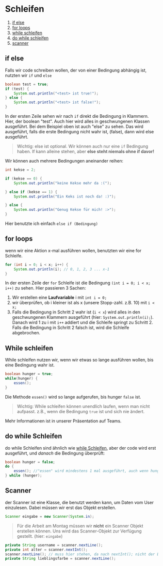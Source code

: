# Schleifen
1. [if else](#if-else)
2. [for loops](#for-loops)
3. [while schleifen](#while-schleifen)
4. [do while schleifen](#do-while-schleifen)
5. [scanner](#scanner)
  
## if else
Falls wir code schreiben wollen, der von einer Bedingung abhängig ist, nutzten wir `if` und `else`
```java
boolean test = true;
if (test) {
    System.out.println("<test> ist true!");
} else {
    System.out.println("<test> ist false!");
}
```
In der ersten Zeile sehen wir nach `if` direkt die Bedingung in Klammern. Hier, der boolean "test". Auch hier wird alles in geschwungenen Klassen ausgeführt. Bei dem Beispiel oben ist auch "else" zu sehen. Das wird ausgeführt, falls die erste Bedingung nicht wahr ist, (false), dann wird else ausgeführt.
  
> Wichtig: else ist optional. Wir können auch nur eine `if` Bedingung haben. If kann alleine stehen, aber **else steht niemals ohne if davor!**
  
Wir können auch mehrere Bedingungen aneinander reihen:
```java
int kekse = 2;

if (kekse == 0) {
    System.out.println("keine Kekse mehr da :(");

} else if (kekse == 1) {
    System.out.println("Ein Keks ist noch da! :)");

} else {
    System.out.println("Genug Kekse für mich! :>");
}
```
Hier benutzte ich einfach `else if (Bedingung)`

## for loops
wenn wir eine Aktion x-mal ausführen wollen, benutzten wir eine for Schleife.
```java
for (int i = 0; i < x; i++) {
    System.out.println(i); // 0, 1, 2, 3 ... x-1
}
```
In der ersten Zeile der `for` Schleife ist die Bedingung `(int i = 0; i < x; i++)` zu sehen. Hier passieren 3 Sachen:
1. Wir erstellen eine **Laufvariable** i mit `int i = 0;`
2. wir überprüfen, ob i kleiner ist als x (unsere Stopp-zahl. z.B. 10) mit `i < x;` 
3. Falls die Bedingung in Schritt 2 wahr ist (`i < x`) wird alles in den
geschwungenen Klammern ausgeführt (hier: `System.out.println(i);`). Danach wird 1
zu i mit `i++` addiert und die Schleife springt zu Schritt 2. Falls die Bedingung
in Schritt 2 falsch ist, wird die Schleife abgebrochen.
  
## While schleifen
While schleifen nutzen wir, wenn wir etwas so lange ausführen wollen, bis eine Bedingung wahr ist.
```java
boolean hunger = true;
while(hunger) {
    essen();
}
```
Die Methode `essen()` wird so lange aufgerufen, bis hunger `false` ist.
  
> Wichtig: While schleifen können unendlich laufen, wenn man nicht aufpasst. z.B., wenn die Bedingung `true` ist und sich nie ändert.
  
Mehr Informationen ist in unserer Präsentation auf Teams.
  
## do while Schleifen
do while Schleifen sind ähnlich wie [while Schleifen](#while-schleifen), aber der code wird erst ausgeführt, und *danach* die Bedingung überprüft:
```java
boolean hunger = false;
do {
    essen(); //"essen" wird mindestens 1 mal ausgeführt, auch wenn hunger == false ist.
} while (hunger);
```
  
## Scanner
der Scanner ist eine Klasse, die benutzt werden kann, um Daten vom User einzulesen. Dabei müssen wir erst das Objekt erstellen.
```java
Scanner eingabe = new Scanner(System.in);
```
  
> Für die Arbeit am Montag müssen wir **nicht** ein Scanner Objekt erstellen können. Uns wird das Scanner-Objekt zur Verfügung gestellt. (hier: `eingabe`)  

```java
private String username = scanner.nextLine();
private int alter = scanner.nextInt();
scanner.nextLine(); // muss hier stehen, da nach nextInt(); nicht der Buffer gelöscht wird.
private String lieblingsfarbe = scanner.nextLine();
```